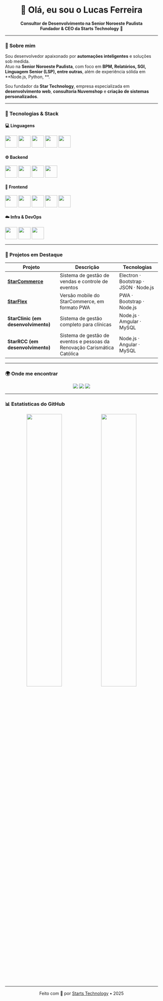 <h1 align="center">👋 Olá, eu sou o Lucas Ferreira</h1>

<p align="center">
  <b>Consultor de Desenvolvimento na Senior Noroeste Paulista</b><br>
  <b>Fundador & CEO da Starts Technology</b> 🚀
</p>

---

### 💼 Sobre mim
Sou desenvolvedor apaixonado por **automações inteligentes** e soluções sob medida.  
Atuo na **Senior Noroeste Paulista**, com foco em **BPM, Relatórios, SGI, Linguagem Senior (LSP), entre outras**, além de experiência sólida em **Node.js, Python, **.  

Sou fundador da **Star Technology**, empresa especializada em **desenvolvimento web**, **consultoria Nuvemshop** e **criação de sistemas personalizados**.

---

### 🧠 Tecnologias & Stack

#### 💻 Linguagens
<p align="left">
  <img src="https://cdn.jsdelivr.net/gh/devicons/devicon/icons/kotlin/kotlin-original.svg" width="40" height="40"/>
  <img src="https://cdn.jsdelivr.net/gh/devicons/devicon/icons/javascript/javascript-original.svg" width="40" height="40"/>
  <img src="https://cdn.jsdelivr.net/gh/devicons/devicon/icons/python/python-original.svg" width="40" height="40"/>
  <img src="https://cdn.jsdelivr.net/gh/devicons/devicon/icons/c/c-original.svg" width="40" height="40"/>
  <img src="https://cdn.jsdelivr.net/gh/devicons/devicon/icons/sqlite/sqlite-original.svg" width="40" height="40"/>
</p>

#### ⚙️ Backend
<p align="left">
  <img src="https://cdn.jsdelivr.net/gh/devicons/devicon/icons/nodejs/nodejs-original.svg" width="40" height="40"/>
  <img src="https://cdn.jsdelivr.net/gh/devicons/devicon/icons/express/express-original.svg" width="40" height="40"/>
  <img src="https://cdn.jsdelivr.net/gh/devicons/devicon/icons/firebase/firebase-plain.svg" width="40" height="40"/>
  <img src="https://cdn.jsdelivr.net/gh/devicons/devicon/icons/postgresql/postgresql-original.svg" width="40" height="40"/>
</p>

#### 🎨 Frontend
<p align="left">
  <img src="https://cdn.jsdelivr.net/gh/devicons/devicon/icons/react/react-original.svg" width="40" height="40"/>
  <img src="https://cdn.jsdelivr.net/gh/devicons/devicon/icons/html5/html5-original.svg" width="40" height="40"/>
  <img src="https://cdn.jsdelivr.net/gh/devicons/devicon/icons/css3/css3-original.svg" width="40" height="40"/>
  <img src="https://cdn.jsdelivr.net/gh/devicons/devicon/icons/bootstrap/bootstrap-original.svg" width="40" height="40"/>
  <img src="https://cdn.jsdelivr.net/gh/devicons/devicon/icons/tailwindcss/tailwindcss-original.svg" width="40" height="40"/>
</p>

#### ☁️ Infra & DevOps
<p align="left">
  <img src="https://cdn.jsdelivr.net/gh/devicons/devicon/icons/heroku/heroku-original.svg" width="40" height="40"/>
  <img src="https://cdn.jsdelivr.net/gh/devicons/devicon/icons/vercel/vercel-original.svg" width="40" height="40"/>
  <img src="https://cdn.jsdelivr.net/gh/devicons/devicon/icons/github/github-original.svg" width="40" height="40"/>
</p>

---

### 🚀 Projetos em Destaque

| Projeto | Descrição | Tecnologias |
|----------|------------|--------------|
| **[StarCommerce](#)** | Sistema de gestão de vendas e controle de eventos | Electron · Bootstrap · JSON · Node.js |
| **[StarFlex](#)** | Versão mobile do StarCommerce, em formato PWA | PWA · Bootstrap · Node.js |
| **StarClinic (em desenvolvimento)** | Sistema de gestão completo para clínicas | Node.js · Amgular · MySQL |
| **StarRCC (em desenvolvimento)** | Sistema de gestão de eventos e pessoas da Renovação Carismática Católica | Node.js · Angular · MySQL |

---

### 🌍 Onde me encontrar
<p align="center">
  <a href="mailto:lucas@startstechnology.com.br"><img src="https://img.shields.io/badge/Email-lucas@startstechnology.com.br-red?style=for-the-badge&logo=gmail"></a>
  <a href="https://www.linkedin.com/in/lucasmoreiraferreira"><img src="https://img.shields.io/badge/LinkedIn-Lucas%20Moreira%20Ferreira-blue?style=for-the-badge&logo=linkedin"></a>
  <a href="https://startstechnology.com.br"><img src="https://img.shields.io/badge/Site-startstechnology.com.br-black?style=for-the-badge&logo=firefox"></a>
</p>

---

### 📊 Estatísticas do GitHub

<p align="center">
  <img width="48%" src="https://github-readme-stats.vercel.app/api?username=MrLucasMoreira&show_icons=true&theme=tokyonight&hide_border=true" />
  <img width="48%" src="https://github-readme-streak-stats.herokuapp.com/?user=MrLucasMoreira&theme=tokyonight&hide_border=true" />
</p>

---

<p align="center">
  Feito com 💙 por <a href="https://startstechnology.com.br">Starts Technology</a> • 2025
</p>
